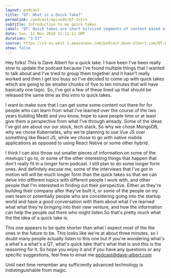```yaml
---
layout: podcast
title: "QT: What is a Quick Take?"
permalink: /podcast/episode/QT-Intro
subtitle: Introduction to my quick takes
label: "QT: Quick takes are short bitsized segments of content based around a single topic. Find out about my reasoning here.  Email: podcast@dave-albert.com  Twitter: https://twitter.com/dave_albert  Instagram: https://www.instagram.com/dave.albert/  Websites: https://dave-albert.com | https://medit.online"
date: Sun, 11 Nov 2018 11:11:11 GMT
duration: "3:57"
source: https://s3-eu-west-1.amazonaws.com/podcast.dave-albert.com/QT-What-Is-It.mp3
show: false
---
```



Hey folks! This is Dave Albert for a quick take. I have been I've been really slow to update the podcast because I've found multiple things that I wanted to talk about and I've tried to group them together and it hasn't really worked and then I get too busy so I've decided to come up with quick takes which are going to be smaller chunks of five to ten minutes that will have basically one topic. So, I've got a few of these lined up that should be released the same time as this intro to quick takes.

I want to make sure that I can get some some content out there for for people who can learn from what I've learned over the course of the two years building Medit and you know, hope to save people time or at least give them a perspective from what I've through already. Some of the ideas I've got are about our our stock, tech stack. So why we chose MongoDB, why we chose Kubernetes, why we're planning to use Vue JS over something like React JS, while we chose to go with native mobile applications as opposed to using React Native or some other hybrid.

I think I can also throw out smaller pieces of information on some of the meetups I go to, or some of the other interesting things that happen that don't really fit in a longer form podcast. I still plan to do some longer form ones. And definitely excuse me, some of the interviews that I've got in motion will will be much longer form than the quick takes so that we can delve into different topics with different people I work with, and other people that I'm interested in finding out their perspective. Either as they're building their company after they've built it, or some of the people on my own team or potentially people who are considering going into the startup world and have a good conversation with them about what I've learned what what they're bringing into their new venture, and how the information can help the people out there who might listen.So that's pretty much what the the idea of a quick take is.

This one appears to be quite shorter than what I expect most of the the ones in the future to be. This looks like we're at about three minutes, so I doubt many people actually listen to this one but if you're wondering what's a what's a what's a QT, what's quick take that's what that is and this is the reasoning for it.  So hope you enjoy it and if you have any questions or any specific suggestions, feel free to email me podcast@dave-albert.com 

Until next time remember any sufficiently advanced technology is indistinguishable from magic.
 

